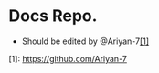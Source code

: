 # Docs Repo.
 * Should be edited by @Ariyan-7[[1]](#1)

<a id="1">[1]:</a> https://github.com/Ariyan-7
